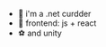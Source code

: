 - 👋 i'm a .net curdder
- 🌱 frontend: js + react
- :soccer: and unity
<!---
mattyonice/mattyonice is a ✨ special ✨ repository because its `README.md` (this file) appears on your GitHub profile.
You can click the Preview link to take a look at your changes.
--->
